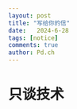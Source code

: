 ```yaml
---
layout: post
title: "写给你的信"
date:   2024-6-28
tags: [notice]
comments: true
author: Pd.ch
---
```


# 只谈技术